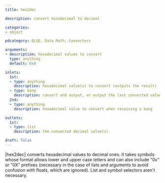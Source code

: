 ```yaml
---
title: hex2dec

description: convert hexadecimal to decimal

categories:
- object

pdcategory: ELSE, Data Math, Converters

arguments:
- description: hexadecimal values to convert
  type: anything
  default: 0x0

inlets:
  1st:
  - type: anything
    description: hexadecimal value(s) to convert (outputs the result)
  - type: bang
    description: convert and output, or output the last converted value(s)
  2nd:
  - type: anything
    description: hexadecimal value to convert when receiving a bang

outlets:
  1st:
  - type: list
    description: the converted decimal value(s)

draft: false
---
```


[hex2dec] converts hexadecimal values to decimal ones. It takes symbols whose format allows lower and upper case letters and can also include "0x" or "0X" prefixes (necessary in the case of lists and arguments to avoid confusion with floats, which are ignored). List and symbol selectors aren't necessary.

